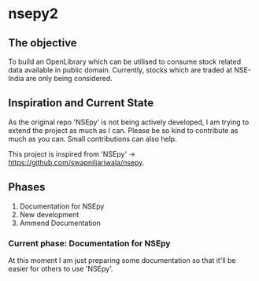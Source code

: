 # nsepy2

<h2>The objective</h2>
To build an OpenLibrary which can be utilised to consume stock related data available in public domain. Currently, stocks which are traded at NSE-India are only being considered.

<h2>Inspiration and Current State</h2>
As the original repo 'NSEpy' is not being actively developed, I am trying to extend the project as much as I can. Please be so kind to contribute as much as you can. Small contributions can also help.

This project is inspired from 'NSEpy' -> https://github.com/swapniljariwala/nsepy.

<h2>Phases</h2>
<ol>
  <li>Documentation for NSEpy</li>
  <li>New development</li>
  <li>Ammend Documentation</li>
 </ol>
 

<h3>Current phase: Documentation for NSEpy</h3>
At this moment I am just preparing some documentation so that it'll be easier for others to use 'NSEpy'.




